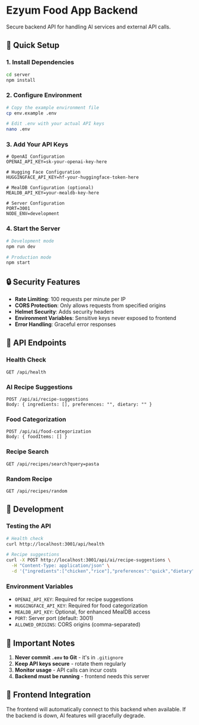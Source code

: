 # Ezyum Food App Backend

Secure backend API for handling AI services and external API calls.

## 🚀 Quick Setup

### 1. Install Dependencies
```bash
cd server
npm install
```

### 2. Configure Environment
```bash
# Copy the example environment file
cp env.example .env

# Edit .env with your actual API keys
nano .env
```

### 3. Add Your API Keys
```env
# OpenAI Configuration
OPENAI_API_KEY=sk-your-openai-key-here

# Hugging Face Configuration
HUGGINGFACE_API_KEY=hf-your-huggingface-token-here

# MealDB Configuration (optional)
MEALDB_API_KEY=your-mealdb-key-here

# Server Configuration
PORT=3001
NODE_ENV=development
```

### 4. Start the Server
```bash
# Development mode
npm run dev

# Production mode
npm start
```

## 🔒 Security Features

- **Rate Limiting**: 100 requests per minute per IP
- **CORS Protection**: Only allows requests from specified origins
- **Helmet Security**: Adds security headers
- **Environment Variables**: Sensitive keys never exposed to frontend
- **Error Handling**: Graceful error responses

## 📡 API Endpoints

### Health Check
```
GET /api/health
```

### AI Recipe Suggestions
```
POST /api/ai/recipe-suggestions
Body: { ingredients: [], preferences: "", dietary: "" }
```

### Food Categorization
```
POST /api/ai/food-categorization
Body: { foodItems: [] }
```

### Recipe Search
```
GET /api/recipes/search?query=pasta
```

### Random Recipe
```
GET /api/recipes/random
```

## 🔧 Development

### Testing the API
```bash
# Health check
curl http://localhost:3001/api/health

# Recipe suggestions
curl -X POST http://localhost:3001/api/ai/recipe-suggestions \
  -H "Content-Type: application/json" \
  -d '{"ingredients":["chicken","rice"],"preferences":"quick","dietary":"none"}'
```

### Environment Variables
- `OPENAI_API_KEY`: Required for recipe suggestions
- `HUGGINGFACE_API_KEY`: Required for food categorization
- `MEALDB_API_KEY`: Optional, for enhanced MealDB access
- `PORT`: Server port (default: 3001)
- `ALLOWED_ORIGINS`: CORS origins (comma-separated)

## 🚨 Important Notes

1. **Never commit `.env` to Git** - it's in `.gitignore`
2. **Keep API keys secure** - rotate them regularly
3. **Monitor usage** - API calls can incur costs
4. **Backend must be running** - frontend needs this server

## 🔗 Frontend Integration

The frontend will automatically connect to this backend when available. If the backend is down, AI features will gracefully degrade.
